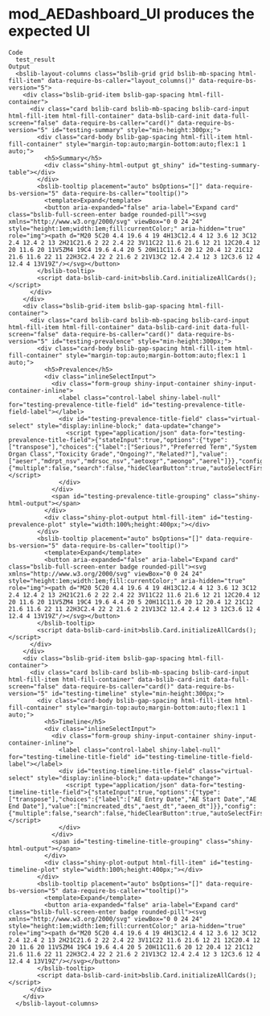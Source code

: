 # mod_AEDashboard_UI produces the expected UI

    Code
      test_result
    Output
      <bslib-layout-columns class="bslib-grid grid bslib-mb-spacing html-fill-item" data-require-bs-caller="layout_columns()" data-require-bs-version="5">
        <div class="bslib-grid-item bslib-gap-spacing html-fill-container">
          <div class="card bslib-card bslib-mb-spacing bslib-card-input html-fill-item html-fill-container" data-bslib-card-init data-full-screen="false" data-require-bs-caller="card()" data-require-bs-version="5" id="testing-summary" style="min-height:300px;">
            <div class="card-body bslib-gap-spacing html-fill-item html-fill-container" style="margin-top:auto;margin-bottom:auto;flex:1 1 auto;">
              <h5>Summary</h5>
              <div class="shiny-html-output gt_shiny" id="testing-summary-table"></div>
            </div>
            <bslib-tooltip placement="auto" bsOptions="[]" data-require-bs-version="5" data-require-bs-caller="tooltip()">
              <template>Expand</template>
              <button aria-expanded="false" aria-label="Expand card" class="bslib-full-screen-enter badge rounded-pill"><svg xmlns="http://www.w3.org/2000/svg" viewBox="0 0 24 24" style="height:1em;width:1em;fill:currentColor;" aria-hidden="true" role="img"><path d="M20 5C20 4.4 19.6 4 19 4H13C12.4 4 12 3.6 12 3C12 2.4 12.4 2 13 2H21C21.6 2 22 2.4 22 3V11C22 11.6 21.6 12 21 12C20.4 12 20 11.6 20 11V5ZM4 19C4 19.6 4.4 20 5 20H11C11.6 20 12 20.4 12 21C12 21.6 11.6 22 11 22H3C2.4 22 2 21.6 2 21V13C2 12.4 2.4 12 3 12C3.6 12 4 12.4 4 13V19Z"/></svg></button>
            </bslib-tooltip>
            <script data-bslib-card-init>bslib.Card.initializeAllCards();</script>
          </div>
        </div>
        <div class="bslib-grid-item bslib-gap-spacing html-fill-container">
          <div class="card bslib-card bslib-mb-spacing bslib-card-input html-fill-item html-fill-container" data-bslib-card-init data-full-screen="false" data-require-bs-caller="card()" data-require-bs-version="5" id="testing-prevalence" style="min-height:300px;">
            <div class="card-body bslib-gap-spacing html-fill-item html-fill-container" style="margin-top:auto;margin-bottom:auto;flex:1 1 auto;">
              <h5>Prevalence</h5>
              <div class="inlineSelectInput">
                <div class="form-group shiny-input-container shiny-input-container-inline">
                  <label class="control-label shiny-label-null" for="testing-prevalence-title-field" id="testing-prevalence-title-field-label"></label>
                  <div id="testing-prevalence-title-field" class="virtual-select" style="display:inline-block;" data-update="change">
                    <script type="application/json" data-for="testing-prevalence-title-field">{"stateInput":true,"options":{"type":["transpose"],"choices":{"label":["Serious?","Preferred Term","System Organ Class","Toxicity Grade","Ongoing?","Related?"],"value":["aeser","mdrpt_nsv","mdrsoc_nsv","aetoxgr","aeongo","aerel"]}},"config":{"multiple":false,"search":false,"hideClearButton":true,"autoSelectFirstOption":true,"showSelectedOptionsFirst":false,"showValueAsTags":false,"optionsCount":10,"noOfDisplayValues":50,"allowNewOption":false,"disableSelectAll":true,"disableOptionGroupCheckbox":true,"disabled":false}}</script>
                  </div>
                </div>
                <span id="testing-prevalence-title-grouping" class="shiny-html-output"></span>
              </div>
              <div class="shiny-plot-output html-fill-item" id="testing-prevalence-plot" style="width:100%;height:400px;"></div>
            </div>
            <bslib-tooltip placement="auto" bsOptions="[]" data-require-bs-version="5" data-require-bs-caller="tooltip()">
              <template>Expand</template>
              <button aria-expanded="false" aria-label="Expand card" class="bslib-full-screen-enter badge rounded-pill"><svg xmlns="http://www.w3.org/2000/svg" viewBox="0 0 24 24" style="height:1em;width:1em;fill:currentColor;" aria-hidden="true" role="img"><path d="M20 5C20 4.4 19.6 4 19 4H13C12.4 4 12 3.6 12 3C12 2.4 12.4 2 13 2H21C21.6 2 22 2.4 22 3V11C22 11.6 21.6 12 21 12C20.4 12 20 11.6 20 11V5ZM4 19C4 19.6 4.4 20 5 20H11C11.6 20 12 20.4 12 21C12 21.6 11.6 22 11 22H3C2.4 22 2 21.6 2 21V13C2 12.4 2.4 12 3 12C3.6 12 4 12.4 4 13V19Z"/></svg></button>
            </bslib-tooltip>
            <script data-bslib-card-init>bslib.Card.initializeAllCards();</script>
          </div>
        </div>
        <div class="bslib-grid-item bslib-gap-spacing html-fill-container">
          <div class="card bslib-card bslib-mb-spacing bslib-card-input html-fill-item html-fill-container" data-bslib-card-init data-full-screen="false" data-require-bs-caller="card()" data-require-bs-version="5" id="testing-timeline" style="min-height:300px;">
            <div class="card-body bslib-gap-spacing html-fill-item html-fill-container" style="margin-top:auto;margin-bottom:auto;flex:1 1 auto;">
              <h5>Timeline</h5>
              <div class="inlineSelectInput">
                <div class="form-group shiny-input-container shiny-input-container-inline">
                  <label class="control-label shiny-label-null" for="testing-timeline-title-field" id="testing-timeline-title-field-label"></label>
                  <div id="testing-timeline-title-field" class="virtual-select" style="display:inline-block;" data-update="change">
                    <script type="application/json" data-for="testing-timeline-title-field">{"stateInput":true,"options":{"type":["transpose"],"choices":{"label":["AE Entry Date","AE Start Date","AE End Date"],"value":["mincreated_dts","aest_dt","aeen_dt"]}},"config":{"multiple":false,"search":false,"hideClearButton":true,"autoSelectFirstOption":true,"showSelectedOptionsFirst":false,"showValueAsTags":false,"optionsCount":10,"noOfDisplayValues":50,"allowNewOption":false,"disableSelectAll":true,"disableOptionGroupCheckbox":true,"disabled":false}}</script>
                  </div>
                </div>
                <span id="testing-timeline-title-grouping" class="shiny-html-output"></span>
              </div>
              <div class="shiny-plot-output html-fill-item" id="testing-timeline-plot" style="width:100%;height:400px;"></div>
            </div>
            <bslib-tooltip placement="auto" bsOptions="[]" data-require-bs-version="5" data-require-bs-caller="tooltip()">
              <template>Expand</template>
              <button aria-expanded="false" aria-label="Expand card" class="bslib-full-screen-enter badge rounded-pill"><svg xmlns="http://www.w3.org/2000/svg" viewBox="0 0 24 24" style="height:1em;width:1em;fill:currentColor;" aria-hidden="true" role="img"><path d="M20 5C20 4.4 19.6 4 19 4H13C12.4 4 12 3.6 12 3C12 2.4 12.4 2 13 2H21C21.6 2 22 2.4 22 3V11C22 11.6 21.6 12 21 12C20.4 12 20 11.6 20 11V5ZM4 19C4 19.6 4.4 20 5 20H11C11.6 20 12 20.4 12 21C12 21.6 11.6 22 11 22H3C2.4 22 2 21.6 2 21V13C2 12.4 2.4 12 3 12C3.6 12 4 12.4 4 13V19Z"/></svg></button>
            </bslib-tooltip>
            <script data-bslib-card-init>bslib.Card.initializeAllCards();</script>
          </div>
        </div>
      </bslib-layout-columns>

